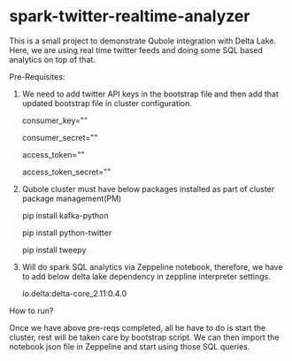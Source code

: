 # spark-twitter-realtime-analyzer

This is a small project to demonstrate Qubole integration with Delta Lake. Here, we are using real time twitter feeds and doing some
SQL based analytics on top of that.

Pre-Requisites:

1. We need to add twitter API keys in the bootstrap file and then add that updated bootstrap file in cluster configuration.

	consumer_key=""
	
	consumer_secret=""
	
	access_token=""
	
	access_token_secret=""
  
2. Qubole cluster must have below packages installed as part of cluster package management(PM)

  	pip install kafka-python
	
	pip install python-twitter
	
	pip install tweepy

3. Will do spark SQL analytics via Zeppeline notebook, therefore, we have to add below delta lake dependency in zeppline
   interpreter settings.
   
   	io.delta:delta-core_2.11:0.4.0
   

How to run?

Once we have above pre-reqs completed, all he have to do is start the cluster, rest will be taken care by bootstrap script.
We can then import the notebook json file in Zeppeline and start using those SQL queries.
